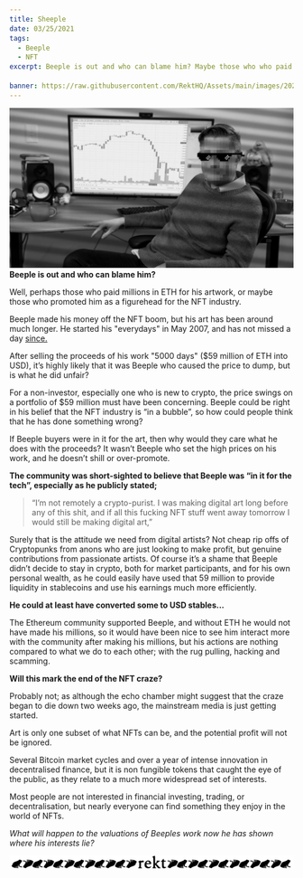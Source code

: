 ```yaml
---
title: Sheeple
date: 03/25/2021
tags:
  - Beeple
  - NFT
excerpt: Beeple is out and who can blame him? Maybe those who who paid millions in ETH for his artwork, or maybe those who promoted him as a figurehead for the NFT industry. Will this mark the end of the NFT craze? 

banner: https://raw.githubusercontent.com/RektHQ/Assets/main/images/2021/03/beep-header-2.png
---
```

![](https://raw.githubusercontent.com/RektHQ/Assets/main/images/2021/03/beep-header-2.png)
**Beeple is out and who can blame him?**

Well, perhaps those who paid millions in ETH for his artwork, or maybe those who promoted him as a figurehead for the NFT industry.

Beeple made his money off the NFT boom, but his art has been around much longer. He started his "everydays" in May 2007, and has not missed a day [since.](https://www.vice.com/en/article/78g539/beeple-cgi-master-10-years-everydays-results) 

After selling the proceeds of his work "5000 days" ($59 million of ETH into USD), it’s highly likely that it was Beeple who caused the price to dump, but is what he did unfair? 

For a non-investor, especially one who is new to crypto, the price swings on a portfolio of $59 million must have been concerning. Beeple could be right in his belief that the NFT industry is “in a bubble”, so how could people think that he has done something wrong?

If Beeple buyers were in it for the art, then why would they care what he does with the proceeds? It wasn’t Beeple who set the high prices on his work, and he doesn’t shill or over-promote.

**The community was short-sighted to believe that Beeple was “in it for the tech”, especially as he publicly stated;**

>“I’m not remotely a crypto-purist. I was making digital art long before any of this shit, and if all this fucking NFT stuff went away tomorrow I would still be making digital art,”

Surely that is the attitude we need from digital artists? Not cheap rip offs of Cryptopunks from anons who are just looking to make profit, but genuine contributions from passionate artists. Of course it’s a shame that Beeple didn’t decide to stay in crypto, both for market participants, and for his own personal wealth, as he could easily have used that 59 million to provide liquidity in stablecoins and use his earnings much more efficiently.

**He could at least have converted some to USD stables...**

The Ethereum community supported Beeple, and without ETH he would not have made his millions, so it would have been nice to see him interact more with the community after making his millions, but his actions are nothing compared to what we do to each other; with the rug pulling, hacking and scamming.

**Will this mark the end of the NFT craze?** 

Probably not; as although the echo chamber might suggest that the craze began to die down two weeks ago, the mainstream media is just getting started. 

Art is only one subset of what NFTs can be, and the potential profit will not be ignored.

Several Bitcoin market cycles and over a year of intense innovation in decentralised finance, but it is non fungible tokens that caught the eye of the public, as they relate to a much more widespread set of interests. 

Most people are not interested in financial investing, trading, or decentralisation, but nearly everyone can find something they enjoy in the world of NFTs.

_What will happen to the valuations of Beeples work now he has shown where his interests lie?_

![](https://raw.githubusercontent.com/RektHQ/Assets/main/images/2021/03/rekt-text-linebreak.png)
